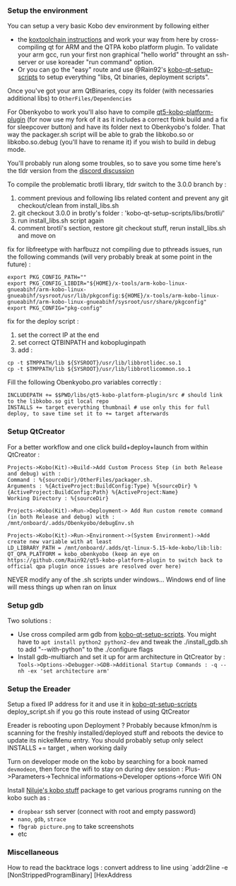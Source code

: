 ### Setup the environment 

You can setup a very basic Kobo dev environment by following either 
- the <a href="https://github.com/koreader/koxtoolchain">koxtoolchain instructions</a> and work your way from here by cross-compiling qt for ARM and the QTPA kobo platform plugin. To validate your arm gcc, run your first non graphical "hello world" throught an ssh-server or use koreader "run command" option.
- Or you can go the "easy" route and use @Rain92's <a href="https://github.com/Rain92/kobo-qt-setup-scripts">kobo-qt-setup-scripts</a> to setup everything "libs, Qt binaries, deployment scripts".

Once you've got your arm QtBinaries, copy its folder (with necessaries additional libs) to `OtherFiles/Dependencies`

For Obenkyobo to work you'll also have to compile <a href="https://github.com/Aryetis/qt5-kobo-platform-plugin">qt5-kobo-platform-plugin</a> (for now use my fork of it as it includes a correct fbink build and a fix for sleepcover button) and have its folder next to Obenkyobo's folder. That way the packager.sh script will be able to grab the libkobo.so or libkobo.so.debug (you'll have to rename it) if you wish to build in debug mode.

You'll probably run along some troubles, so to save you some time here's the tldr version from the <a href="https://discord.com/channels/793941135419506728/796445063127236648/897503681275129876">discord discussion</a>

To compile the problematic brotli library, tldr switch to the 3.0.0 branch by :
1. comment previous and following libs related content and prevent any git checkout/clean from install_libs.sh
2. git checkout 3.0.0 in brotly's folder : 'kobo-qt-setup-scripts/libs/brotli/'
3. run install_libs.sh script again
4. comment brotli's section, restore git checkout stuff,  rerun install_libs.sh and move on

fix for libfreetype with harfbuzz not compiling due to pthreads issues, run the following commands (will very probably break at some point in the future) :
```
export PKG_CONFIG_PATH=""
export PKG_CONFIG_LIBDIR="${HOME}/x-tools/arm-kobo-linux-gnueabihf/arm-kobo-linux-gnueabihf/sysroot/usr/lib/pkgconfig:${HOME}/x-tools/arm-kobo-linux-gnueabihf/arm-kobo-linux-gnueabihf/sysroot/usr/share/pkgconfig"
export PKG_CONFIG="pkg-config"
```

fix for the deploy script : 
1. set the correct IP at the end
2. set correct QTBINPATH and kobopluginpath
3. add :
```
cp -t $TMPPATH/lib ${SYSROOT}/usr/lib/libbrotlidec.so.1
cp -t $TMPPATH/lib ${SYSROOT}/usr/lib/libbrotlicommon.so.1
```

Fill the following Obenkyobo.pro variables correctly : 
```
INCLUDEPATH += $$PWD/libs/qt5-kobo-platform-plugin/src # should link to the libkobo.so git local repo
INSTALLS += target everything thumbnail # use only this for full deploy, to save time set it to += target afterwards  
```



### Setup QtCreator

For a better workflow and one click build+deploy+launch from within QtCreator : 
```
Projects->Kobo(Kit)->Build->Add Custom Process Step (in both Release and debug) with : 
Command : %{sourceDir}/OtherFiles/packager.sh.
Arguments : %{ActiveProject:BuildConfig:Type} %{sourceDir} %{ActiveProject:BuildConfig:Path} %{ActiveProject:Name}
Working Directory : %{sourceDir}

Projects->Kobo(Kit)->Run->Deployment-> Add Run custom remote command (in both Release and debug) with :  
/mnt/onboard/.adds/Obenkyobo/debugEnv.sh

Projects->Kobo(Kit)->Run->Environment->(System Environment)->Add create new variable with at least 
LD_LIBRARY_PATH = /mnt/onboard/.adds/qt-linux-5.15-kde-kobo/lib:lib:
QT_QPA_PLATFORM = kobo_obenkyobo (keep an eye on https://github.com/Rain92/qt5-kobo-platform-plugin to switch back to official qpa plugin once issues are resolved over here)
```

NEVER modify any of the .sh scripts under windows... Windows end of line will mess things up when ran on linux

### Setup gdb

Two solutions : 
- Use cross compiled arm gdb from <a href="https://github.com/Rain92/kobo-qt-setup-scripts">kobo-qt-setup-scripts</a>. You might have to `apt install python2 python2-dev` and tweak the ./install_gdb.sh to add "--with-python" to the ./configure flags
- Install gdb-multiarch and set it up for arm architecture in QtCreator by :  `Tools->Options->Debugger->GDB->Additional Startup Commands : -q --nh -ex 'set architecture arm'`

### Setup the Ereader

Setup a fixed IP address for it and use it in <a href="https://github.com/Rain92/kobo-qt-setup-scripts">kobo-qt-setup-scripts</a>  deploy_script.sh if you go this route instead of using QtCreator

Ereader is rebooting upon Deployment ? Probably because kfmon/nm is scanning for the freshly installed/deployed stuff and reboots the device to update its nickelMenu entry. You should probably setup only select INSTALLS += target , when working daily

Turn on developer mode on the kobo by searching for a book named `devmodeon`, then force the wifi to stay on during dev session : Plus->Parameters->Technical informations->Developer options->force Wifi ON

Install <a href="https://www.mobileread.com/forums/showthread.php?t=254214">Niluje's kobo stuff</a> package to get various programs running on the kobo such as : 
- `dropbear` ssh server (connect with root and empty password)
- `nano`, `gdb`, `strace`
- `fbgrab picture.png` to take screenshots
- etc 

### Miscellaneous

How to read the backtrace logs : convert address to line using `addr2line -e [NonStrippedProgramBinary] [HexAddress

